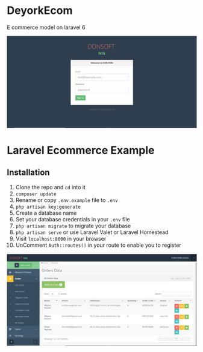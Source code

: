 # DeyorkEcom
E commerce model on laravel 6

![Login image](https://github.com/donchi4all/DeyorkEcom/blob/master/public/images/login.png)

# Laravel Ecommerce Example




## Installation

1. Clone the repo and `cd` into it
2. `composer update`
3. Rename or copy `.env.example` file to `.env`
4. `php artisan key:generate`
5. Create a database name
6. Set your database credentials in your `.env` file
7. `php artisan migrate` to migrate your database
8. `php artisan serve` or use Laravel Valet or Laravel Homestead
9. Visit `localhost:8000` in your browser
10. UnComment `Auth::routes()` in your route to enable you to register


![Admin Dashboard](https://github.com/donchi4all/DeyorkEcom/blob/master/public/images/dash.png)
